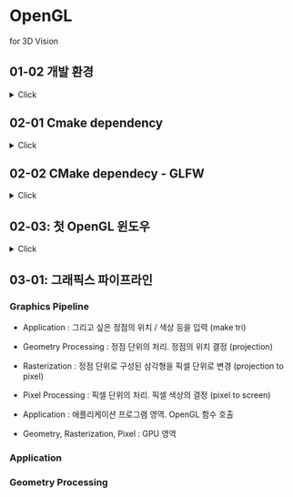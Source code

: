 # OpenGL

for 3D Vision

## 01-02 개발 환경

<details>
<summary>Click</summary>


### CMAKE의 작동 방식
- Meta-project description
    - 각 플랫폼 / 선호하는 빌드 방식에 맞는 프로젝트 파일을 생성
    - windows의 경우 visual studio project
    - Linux의 경우 Makefile
    - macOS의 경우 XCode / Makefile
    - Android의 경우 Ninja build
    - 기타 등등 ..

```cmake
// connfigure
cmake -Bbuild . -DCMAKE_BUILD_TYPE=[Debug|Release]

cmake --build build --config Debug

// 귀찮다 -> VSCODE + CMAKE 커맨드 사용

// F7 -> Build
// Ctrl + F5 -> Debug 
```

</details>


## 02-01 Cmake dependency

<details>
<summary>Click</summary>

### CMAKE를 이용한 외부라이브러리 사용하기


```cmake
// CMakeLists.txt에 다음을 추가 (1)
# ExternalProject 관련 명령어 셋 추가
include(ExternalProject)       

# Dependecy 관련 변수 설정
set(DEP_INSTALL_DIR ${PROJECT_BINARY_DIR}/install)
set(DEP_INCLUDE_DIR ${DEP_INSTALL_DIR}/include)
set(DEP_LIB_DIR ${DEP_INSTALL_DIR}/lib)
```


```cmake
// CMakeLists.txt에 다음을 추가 (2)
# spdlog: fast logger library
ExternalProject_Add(
    dep-spdlog
    GIT_REPOSITORY "https://github.com/gabime/spdlog.git"
    GIT_TAG "v1.x"
    GIT_SHALLOW 1
    UPDATE_COMMAND ""
    PATCH_COMMAND ""
    CMAKE_ARGS -DCMAKE_INSTALL_PREFIX=${DEP_INSTALL_DIR}
    TEST_COMMAND ""
)
# Dependency 리스트 및 라이브러리 파일 리스트 추가
set(DEP_LIST ${DEP_LIST} dep-spdlog)
set(DEP_LIBS ${DEP_LIBS} spdlog$<$<CONFIG:Debug>:d>)
```


```cmake
// CMakeLists.txt에 다음을 추가 (3)
# 우리 프로젝트에 include / lib 관련 옵션 추가
target_include_directories(${PROJECT_NAME} PUBLIC ${DEP_INCLUDE_DIR})
target_link_directories(${PROJECT_NAME} PUBLIC ${DEP_LIB_DIR})
target_link_libraries(${PROJECT_NAME} PUBLIC ${DEP_LIBS})

# Dependency들이 먼저 build 될 수 있게 관계 설정
add_dependencies(${PROJECT_NAME} ${DEP_LIST})
```

</details>

## 02-02 CMake dependecy - GLFW

<details>
<summary>Click</summary>


### GLFW DEPENDENCY 추가하기(1)
- OpenGL은 3D그래픽을 위한 API일 뿐
- 화면에 그림을 그리기 위해서는 다음과 같은 작업이 추가적으로 필요함
    - 윈도우 생성하기
    - 윈도우에 OpenGL을 위한 surface 생성하고 연결하기
    - 키보드 / 마우스 입력 연결하기

- GLFW
    - Open-source, cross-platform library for
        - creating windows, contexts, and surfaces
        - receving input and events


```
# glfw
ExternalProject_Add(
    dep_glfw
    GIT_REPOSITORY "https://github.com/glfw/glfw.git"
    GIT_TAG "3.3.2"
    GIT_SHALLOW 1
    UPDATE_COMMAND "" PATCH_COMMAND "" TEST_COMMAND ""
    CMAKE_ARGS
        -DCMAKE_INSTALL_PREFIX=${DEP_INSTALL_DIR}
        -DGLFW_BUILD_EXAMPLES=OFF
        -DGLFW_BUILD_TESTS=OFF
        -DGLFW_BUILD_DOCS=OFF
    )
set(DEP_LIST ${DEP_LIST} dep_glfw)
set(DEP_LIBS ${DEP_LIBS} glfw3)
```

### GLFW로 윈도우를 생성하기

```
set(WINDOW_NAME "Hello, OpenGL!")
set(WINDOW_WIDTH 640)
set(WINDOW_HEIGHT 480)
```

```
target_compile_definitions(${PROJECT_NAME} PUBLIC
  WINDOW_NAME="${WINDOW_NAME}"
  WINDOW_WIDTH=${WINDOW_WIDTH}
  WINDOW_HEIGHT=${WINDOW_HEIGHT}
  )
```


```C++
#include <spdlog/spdlog.h>
#include <GLFW/glfw3.h>

int main(int argc, const char** argv) {
    // 시작을 알리는 로그
    SPDLOG_INFO("Start program");  // 로그 찍기

    // glfw 라이브러리 초기화, 실패하면 에러 출력후 종료
    SPDLOG_INFO("Initialize glfw");
    if (!glfwInit()) {
        const char* description = nullptr;
        glfwGetError(&description);
        SPDLOG_ERROR("failed to initialize glfw: {}", description);
        return -1;
    }

    // glfw 윈도우 생성, 실패하면 에러 출력후 종료
    SPDLOG_INFO("Create glfw window");
    auto window = glfwCreateWindow(WINDOW_WIDTH, WINDOW_HEIGHT, WINDOW_NAME,
      nullptr, nullptr);
    if (!window) {
        SPDLOG_ERROR("failed to create glfw window");
        glfwTerminate();
        return -1;
    }

    // glfw 루프 실행, 윈도우 close 버튼을 누르면 정상 종료
    SPDLOG_INFO("Start main loop");
    while (!glfwWindowShouldClose(window)) {
        glfwPollEvents();
    }

    glfwTerminate();
    return 0;
}
```

</details>

## 02-03: 첫 OpenGL 윈도우

<details>
<summary>Click</summary>

### GLAD DEPENDENCY 추가하기

- GLAD
    - GL/GLES Loader-Generator
        - OpenGL은 spec과 구현체(diver, dll)가 따로 존재
        - OpenGL 함수를 사용하기 전에 해당함수들의 구현체가 어디 있는지 로딩하는 과정이 필요

```
# glad
ExternalProject_Add(
    dep_glad
    GIT_REPOSITORY "https://github.com/Dav1dde/glad"
    GIT_TAG "v0.1.34"
    GIT_SHALLOW 1
    UPDATE_COMMAND ""
    PATCH_COMMAND ""
    CMAKE_ARGS
        -DCMAKE_INSTALL_PREFIX=${DEP_INSTALL_DIR}
        -DGLAD_INSTALL=ON
    TEST_COMMAND ""
    )
set(DEP_LIST ${DEP_LIST} dep_glad)
set(DEP_LIBS ${DEP_LIBS} glad)
```

```C++
glfwWindowHint(GLFW_CONTEXT_VERSION_MAJOR, 3);
glfwWindowHint(GLFW_CONTEXT_VERSION_MINOR, 3);
glfwWindowHint(GLFW_OPENGL_PROFILE, GLFW_OPENGL_CORE_PROFILE);
```


```C++
#include <glad/glad.h>

glfwMakeContextCurrent(window);


// glad를 활용한 OpenGL 함수 로딩
if (!gladLoadGLLoader((GLADloadproc)glfwGetProcAddress)) {
    SPDLOG_ERROR("failed to initialize glad");
    glfwTerminate();
    return -1;
}
auto glVersion = glGetString(GL_VERSION);
SPDLOG_INFO("OpenGL context version: {}", glVersion); // 오류
```


### GLFW CALLBACKS

- GLFW로 생성된 윈도우에 특정 이벤트가 발생했을 때 실행되는 콜백함수 지정
    - 윈도우의 크기가 변경
    - 윈도우에 마우스 입력
    - 윈도우에 키보드 입력
    - 기타 등등..
- glfwXXXXCallback()의 함수 프로토타입을 가지고 있음

- 윈도우의 프레임버퍼 크기가 변경되었을 때 호출하기 위한 콜백 정의
- glViewport():OpenGL이 그림을 그릴 영역 지정

```C++
void OnFramebufferSizeChange(GLFWwindow* window, int width, int height) {
    SPDLOG_INFO("framebuffer size changed: ({} x {})", width, height);
    glViewport(0, 0, width, height);
}
```


```C++
void OnKeyEvent(GLFWwindow* window,
    int key, int scancode, int action, int mods) {
    SPDLOG_INFO("key: {}, scancode: {}, action: {}, mods: {}{}{}",
        key, scancode,
        action == GLFW_PRESS ? "Pressed" :
        action == GLFW_RELEASE ? "Released" :
        action == GLFW_REPEAT ? "Repeat" : "Unknown",
        mods & GLFW_MOD_CONTROL ? "C" : "-",
        mods & GLFW_MOD_SHIFT ? "S" : "-",
        mods & GLFW_MOD_ALT ? "A" : "-");
    if (key == GLFW_KEY_ESCAPE && action == GLFW_PRESS) {
        glfwSetWindowShouldClose(window, true);
    }
}
```

```C++
OnFramebufferSizeChange(window, WINDOW_WIDTH, WINDOW_HEIGHT);
```

### 렌더링 코드

```C++
void Render() {
    glClearColor(0.1f, 0.2f, 0.3f, 0.0f);
    glClear(GL_COLOR_BUFFER_BIT);
}
```


### FRAMEBUFFER SWAP(Double Buffering)

- 화면에 그림을 그리는 과정
    - 프레임버퍼 2개를 준비(front/back)
    - back buffer에 그림 그리기
    - front와 back을 바꿔치기
    - 위의 과정 반복
- 그림이 그려지는 과정이 노출되지 않도록 해줌


### 사용한 함수
- glViewport()
- glClearColor(R,G,B,X);
- glClear()


</details>

## 03-01: 그래픽스 파이프라인


### Graphics Pipeline

- Application : 그리고 싶은 정점의 위치 / 색상 등을 입력 (make tri)
- Geometry Processing : 정점 단위의 처리. 정점의 위치 결정 (projection)
- Rasterization : 정점 단위로 구성된 삼각형을 픽셀 단위로 변경 (projection to pixel)
- Pixel Processing : 픽셀 단위의 처리. 픽셀 색상의 결정 (pixel to screen)

- Application : 애플리케이션 프로그램 영역. OpenGL 함수 호출
- Geometry, Rasterization, Pixel : GPU 영역


### Application


### Geometry Processing